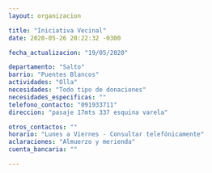 ```yaml
---
layout: organizacion

title: "Iniciativa Vecinal"
date: 2020-05-26 20:22:32 -0300

fecha_actualizacion: "19/05/2020"

departamento: "Salto"
barrio: "Puentes Blancos"
actividades: "Olla"
necesidades: "Todo tipo de donaciones"
necesidades_especificas: ""
telefono_contacto: "091933711"
direccion: "pasaje 17mts 337 esquina varela"

otros_contactos: ""
horario: "Lunes a Viernes - Consultar telefónicamente"
aclaraciones: "Almuerzo y merienda"
cuenta_bancaria: ""

---
```

